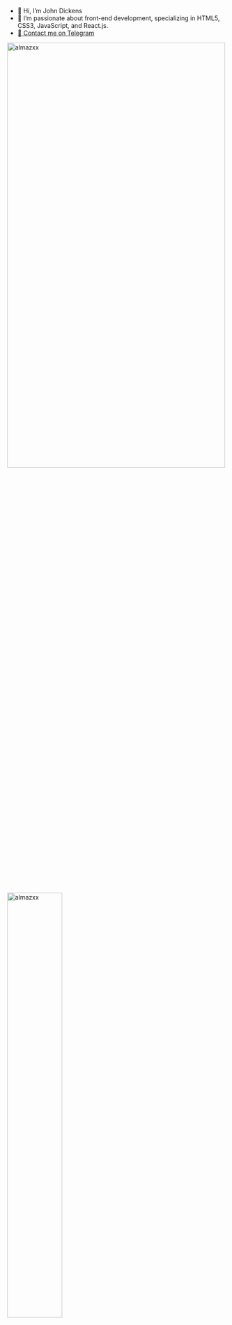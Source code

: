 - 👋 Hi, I’m John Dickens
- 👀 I’m passionate about front-end development, specializing in HTML5, CSS3, JavaScript, and React.js.
- <a href="https://t.me/mamasalievs/">🔗 Contact me on Telegram</a>

<p align="left">
<img height="50%" width="500" src="https://github-readme-stats.vercel.app/api?username=SaidisIam&show_icons=true&&count_private=true&theme=sea-dark&hide_border=true&bg_color=light&hide=issues,contribs&locale=en" alt="almazxx" />

<img height="50%" width="auto" src="https://github-readme-stats.vercel.app/api/top-langs?username=SaidisIam&show_icons=true&count_private=true&theme=sea-dark&hide_border=true&bg_color=00000000&locale=en&layout=compact" alt="almazxx" />

<img height="50%" width="auto" src="https://github-readme-stats.vercel.app/api?username=SaidisIam&show_icons=true&&count_private=true&theme=sea-dark&hide_border=true&bg_color=00000000&hide=issues,contribs&locale=en" alt="almazxx" />

<img height="50%" width="320" src="https://github-readme-stats.vercel.app/api/top-langs?username=SaidisIam&show_icons=true&count_private=true&theme=sea-dark&hide_border=true&bg_color=00000000&locale=en&layout=compact" alt="almazxx" />


<img height="50%" width="auto" src="https://github-readme-stats.vercel.app/api/top-langs?username=SaidisIam&show_icons=true&count_private=true&theme=sea-dark&hide_border=true&bg_color=00000000&locale=en&layout=compact" alt="almazxx" />

<img height="50%" width="auto" src="https://github-readme-stats.vercel.app/api?username=SaidisIam&show_icons=true&&count_private=true&theme=sea-dark&hide_border=true&bg_color=00000000&hide=issues,contribs&locale=en" alt="almazxx" />
</p>

[![GitHub Streak](https://streak-stats.demolab.com?user=SaidisIam&theme=sea-dark&date_format=M%20j%5B%2C%20Y%5D&card_width=750)](https://git.io/streak-stats)
[![GitHub Streak](https://streak-stats.demolab.com?user=SaidisIam&theme=icegray&date_format=M%20j%5B%2C%20Y%5D&card_width=695)](https://git.io/streak-stats)
[![GitHub Streak](https://streak-stats.demolab.com?user=SaidisIam&theme=dark-smoky&date_format=M%20j%5B%2C%20Y%5D&card_width=895)](https://git.io/streak-stats)
[![GitHub Streak](https://streak-stats.demolab.com?user=SaidisIam&theme=sea-dark&date_format=M%20j%5B%2C%20Y%5D&card_width=895)](https://git.io/streak-stats)
[![GitHub Streak](https://streak-stats.demolab.com?user=SaidisIam&theme=ocean-gradient&date_format=M%20j%5B%2C%20Y%5D&card_width=895)](https://git.io/streak-stats)
[![GitHub Streak](https://streak-stats.demolab.com?user=SaidisIam&theme=icegray&date_format=M%20j%5B%2C%20Y%5D&card_width=795)](https://git.io/streak-stats)
